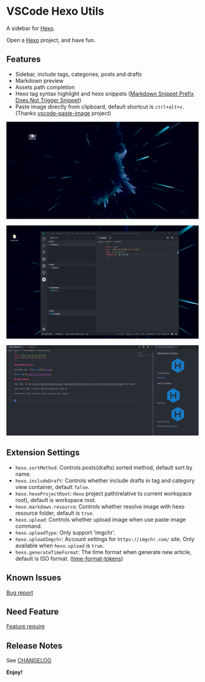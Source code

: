 # VSCode Hexo Utils

A sidebar for [Hexo].

Open a [Hexo] project, and have fun.

## Features

- Sidebar, include tags, categories, posts and drafts
- Markdown preview
- Assets path completion
- Hexo tag syntax highlight and hexo snippets ([Markdown Snippet Prefix Does Not Trigger Snippet](https://github.com/Microsoft/vscode/issues/28048#issuecomment-306616235))
- Paste image directly from clipboard, default shortcut is `ctrl+alt+v`. (Thanks [vscode-paste-image] project)

![screen](docs-images/screen.gif)

![feature](docs-images/feature.gif)

![markdown](docs-images/markdown-preview.png)

## Extension Settings

- `hexo.sortMethod`: Controls posts(drafts) sorted method, default sort by name.
- `hexo.includeDraft`: Controls whether include drafts in tag and category view container, default `false`.
- `hexo.hexoProjectRoot`: `Hexo` project path(relative to current workspace root), default is workspace root.
- `hexo.markdown.resource`: Controls whether resolve image with hexo resource folder, default is `true`.
- `hexo.upload`: Controls whether upload image when use paste image command.
- `hexo.uploadType`: Only support 'imgchr'.
- `hexo.uploadImgchr`: Account settings for `https://imgchr.com/` site. Only available when `hexo.upload` is `true`.
- `hexo.generateTimeFormat`: The time format when generate new article, default is ISO format. ([time-format-tokens])

## Known Issues

[Bug report](https://github.com/cwxyz007/vscode-hexo-utils/issues/new?assignees=&labels=&template=bug_report.md&title=)

## Need Feature

[Feature require](https://github.com/cwxyz007/vscode-hexo-utils/issues/new?assignees=&labels=&template=feature_request.md&title=)

## Release Notes

See [CHANGELOG](CHANGELOG.md)

**Enjoy!**

[hexo]: https://hexo.io
[vscode-paste-image]: https://github.com/mushanshitiancai/vscode-paste-image
[time-format-tokens]: https://day.js.org/docs/en/plugin/custom-parse-format#list-of-all-available-format-tokens
